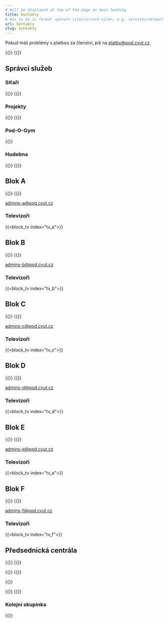 ```yaml
---
# Will be displayed at top of the page as main heading
title: Kontakty
# Has to be in format <parent-site/current-site>, e.g. services/network (notice missing slash at the beginning)
url: kontakty
slug: kontakty
---
```

Pokud máš problémy s platbou za členství, piš na <platby@pod.cvut.cz>.

{{<contact index="chairman" role="Předseda">}}
{{<contact index="vice_chairman" role="Místopředsedkyně">}}

## Správci služeb
### Síťaři

{{<contact index="system_admin" role="Správce systémů">}}
{{<contact index="network_admin" role="Správce sítě">}}

### Projekty

{{<contact index="project_admin" role="Správce projektů">}}
{{<contact index="project_admin_deputy" role="Zástupce správce projektů">}}

### Pod-O-Gym

{{<contact index="gym_admin" role="Správce Pod-O-Gym">}}

### Hudebna

{{<contact index="music_room_admin" role="Správce hudebny">}}
{{<contact index="music_room_admin_deputy" role="Zástupce správce hudebny">}}

## Blok A

{{<contact index="blok_a_admin" role="Správce bloku A">}}
{{<contact index="blok_a_admin_deputy" role="Zástupce správce bloku A">}}

<admins-a@pod.cvut.cz>

### Televizoři

{{<block_tv index="tv_a">}}

## Blok B

{{<contact index="blok_b_admin" role="Správce bloku B">}}
{{<contact index="blok_b_admin_deputy" role="Zástupce správce bloku B">}}

<admins-b@pod.cvut.cz>

### Televizoři

{{<block_tv index="tv_b">}}

## Blok C

{{<contact index="blok_c_admin" role="Správce bloku C">}}
{{<contact index="blok_c_admin_deputy" role="Zástupce správce bloku C">}}

<admins-c@pod.cvut.cz>

### Televizoři

{{<block_tv index="tv_c">}}

## Blok D

{{<contact index="blok_d_admin" role="Správce bloku D">}}
{{<contact index="blok_d_admin_deputy" role="Zástupce správce bloku D">}}

<admins-d@pod.cvut.cz>

### Televizoři

{{<block_tv index="tv_d">}}

## Blok E

{{<contact index="blok_e_admin" role="Správce bloku E">}}
{{<contact index="blok_e_admin_deputy" role="Zástupce správce bloku E">}}

<admins-e@pod.cvut.cz>

### Televizoři

{{<block_tv index="tv_e">}}

## Blok F

{{<contact index="blok_f_admin" role="Správce bloku F">}}
{{<contact index="blok_f_admin_deputy" role="Zástupce správce bloku F">}}

<admins-f@pod.cvut.cz>

### Televizoři

{{<block_tv index="tv_f">}}

## Předsednická centrála

{{<contact index="printer_manager" role="Správkyně tiskárny">}}
{{<contact index="printer_manager_deputy" role="Zástupce správkyně tiskárny">}}

{{<contact index="lab_manager" role="Správce Pod-O-Lab">}}
{{<contact index="lab_manager_deputy" role="Zástupce správce Pod-O-Lab">}}

{{<contact index="bike_room_manager" role="Správce kolárny">}}

{{<contact index="pc_room_manager" role="Správce PC učebny">}}
{{<contact index="hr_manager" role="HR manager">}}

### Kolejní skupinka

{{<contact index="dormitory_group_manager" role="Vedoucí kolejní skupinky">}}